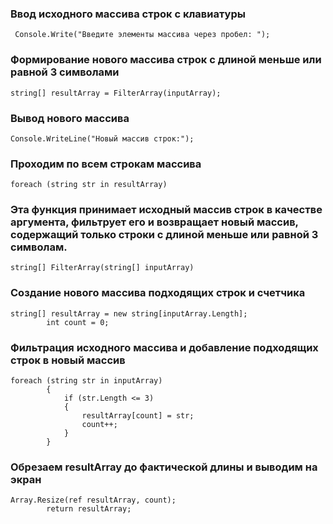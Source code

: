 ### Ввод исходного массива строк с клавиатуры

```
 Console.Write("Введите элементы массива через пробел: ");
```
### Формирование нового массива строк с длиной меньше или равной 3 символами

```
string[] resultArray = FilterArray(inputArray);
```
### Вывод нового массива
```
Console.WriteLine("Новый массив строк:");
```
### Проходим по всем строкам массива
```
foreach (string str in resultArray)
```
### Эта функция принимает исходный массив строк в качестве аргумента, фильтрует его и возвращает новый массив, содержащий только строки с длиной меньше или равной 3 символам. 
```
string[] FilterArray(string[] inputArray)
```

### Создание нового массива подходящих строк и счетчика
```
string[] resultArray = new string[inputArray.Length];
        int count = 0;
```
### Фильтрация исходного массива и добавление подходящих строк в новый массив
```
foreach (string str in inputArray)
        {
            if (str.Length <= 3)
            {
                resultArray[count] = str;
                count++;
            }
        }
```
### Обрезаем resultArray до фактической длины и выводим на экран
```
Array.Resize(ref resultArray, count);
        return resultArray;
```
